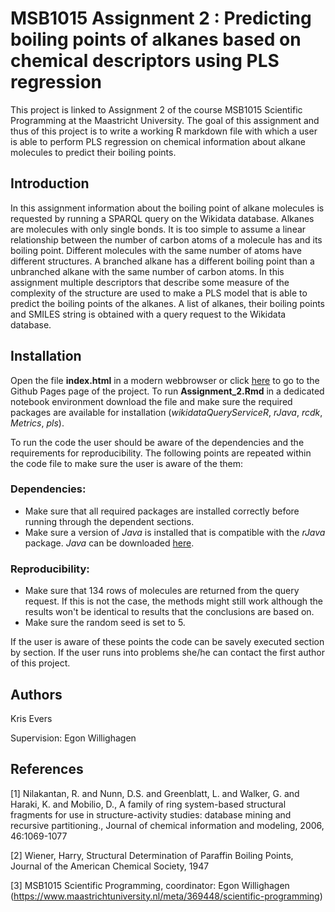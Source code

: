 # MSB1015 Assignment 2 : Predicting boiling points of alkanes based on chemical descriptors using PLS regression
This project is linked to Assignment 2 of the course MSB1015 Scientific Programming at the Maastricht University. The goal of this assignment and thus of this project is to write a working R markdown file with which a user is able to perform PLS regression on chemical information about alkane molecules to predict their boiling points.

## Introduction
In this assignment information about the boiling point of alkane molecules is requested by running a SPARQL query on the Wikidata database. Alkanes are molecules with only single bonds. It is too simple to assume a linear relationship between the number of carbon atoms of a molecule has and its boiling point. Different molecules with the same number of atoms have different structures. A branched alkane has a different boiling point than a unbranched alkane with the same number of carbon atoms. In this assignment multiple descriptors that describe some measure of the complexity of the structure are used to make a PLS model that is able to predict the boiling points of the alkanes. A list of alkanes, their boiling points and SMILES string is obtained with a query request to the Wikidata database.

## Installation
Open the file **index.html** in a modern webbrowser or click [here](https://krisevers.github.io/MSB1015_Assignment2/) to go to the Github Pages page of the project.
To run **Assignment_2.Rmd** in a dedicated notebook environment download the file and make sure the required packages are available for installation (_wikidataQueryServiceR_, _rJava_, _rcdk_, _Metrics_, _pls_).

To run the code the user should be aware of the dependencies and the requirements for reproducibility. The following points are repeated within the code file to make sure the user is aware of the them:

### Dependencies:
* Make sure that all required packages are installed correctly before running through the dependent sections.
* Make sure a version of _Java_ is installed that is compatible with the _rJava_ package. _Java_ can be downloaded [here](https://www.oracle.com/technetwork/java/javase/downloads/index.html).

### Reproducibility:
* Make sure that 134 rows of molecules are returned from the query request. If this is not the case, the methods might still work although the results won't be identical to results that the conclusions are based on.
* Make sure the random seed is set to 5.

If the user is aware of these points the code can be savely executed section by section. If the user runs into problems she/he can contact the first author of this project.

## Authors
Kris Evers

Supervision: Egon Willighagen

## References
[1] Nilakantan, R. and Nunn, D.S. and Greenblatt, L. and Walker, G. and Haraki, K. and Mobilio, D., A family of ring system-based structural fragments for use in structure-activity studies: database mining and recursive partitioning., Journal of chemical information and modeling, 2006, 46:1069-1077

[2] Wiener, Harry, Structural Determination of Paraffin Boiling Points, Journal of the American Chemical Society, 1947

[3] MSB1015 Scientific Programming, coordinator: Egon Willighagen (https://www.maastrichtuniversity.nl/meta/369448/scientific-programming)
